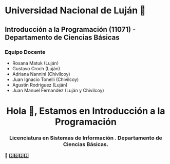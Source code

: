 # Universidad Nacional de Luján :school:
## Introducción a la Programación (11071) - Departamento de Ciencias Básicas

### Equipo Docente
* Rosana Matuk (Luján)  
* Gustavo Croch (Luján)  
* Adriana Nannini (Chivilcoy) 
* Juan Ignacio Tonelli (Chivilcoy)  
* Agustín Rodriguez (Luján) 
* Juan Manuel Fernandez (Luján y Chivilcoy) 

<h1 align="center">Hola 👋, Estamos en Introducción a la Programación</h1>
<h3 align="center">Licenciatura en Sistemas de Información . Departamento de Ciencias Básicas.</h3>

:round_pushpin: [:two::zero::two::two:](https://github.com/introprog-unlu/2022)
